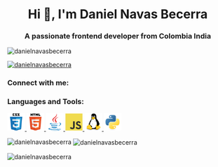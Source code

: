 <h1 align="center">Hi 👋, I'm Daniel Navas Becerra</h1>
<h3 align="center">A passionate frontend developer from Colombia India</h3>

<p align="left"> <img src="https://komarev.com/ghpvc/?username=danielnavasbecerra&label=Profile%20views&color=0e75b6&style=flat" alt="danielnavasbecerra" /> </p>

<p align="left"> <a href="https://github.com/ryo-ma/github-profile-trophy"><img src="https://github-profile-trophy.vercel.app/?username=danielnavasbecerra" alt="danielnavasbecerra" /></a> </p>

<h3 align="left">Connect with me:</h3>
<p align="left">
</p>

<h3 align="left">Languages and Tools:</h3>
<p align="left"> <a href="https://www.w3schools.com/css/" target="_blank" rel="noreferrer"> <img src="https://raw.githubusercontent.com/devicons/devicon/master/icons/css3/css3-original-wordmark.svg" alt="css3" width="40" height="40"/> </a> <a href="https://www.w3.org/html/" target="_blank" rel="noreferrer"> <img src="https://raw.githubusercontent.com/devicons/devicon/master/icons/html5/html5-original-wordmark.svg" alt="html5" width="40" height="40"/> </a> <a href="https://www.java.com" target="_blank" rel="noreferrer"> <img src="https://raw.githubusercontent.com/devicons/devicon/master/icons/java/java-original.svg" alt="java" width="40" height="40"/> </a> <a href="https://developer.mozilla.org/en-US/docs/Web/JavaScript" target="_blank" rel="noreferrer"> <img src="https://raw.githubusercontent.com/devicons/devicon/master/icons/javascript/javascript-original.svg" alt="javascript" width="40" height="40"/> </a> <a href="https://www.linux.org/" target="_blank" rel="noreferrer"> <img src="https://raw.githubusercontent.com/devicons/devicon/master/icons/linux/linux-original.svg" alt="linux" width="40" height="40"/> </a> <a href="https://www.python.org" target="_blank" rel="noreferrer"> <img src="https://raw.githubusercontent.com/devicons/devicon/master/icons/python/python-original.svg" alt="python" width="40" height="40"/> </a> </p>

<p><img align="left" src="https://github-readme-stats.vercel.app/api/top-langs?username=danielnavasbecerra&show_icons=true&locale=en&layout=compact" alt="danielnavasbecerra" /></p>

<p>&nbsp;<img align="center" src="https://github-readme-stats.vercel.app/api?username=danielnavasbecerra&show_icons=true&locale=en" alt="danielnavasbecerra" /></p>

<p><img align="center" src="https://github-readme-streak-stats.herokuapp.com/?user=danielnavasbecerra&" alt="danielnavasbecerra" /></p>
